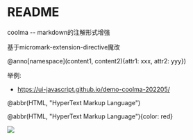 # README

coolma -- markdown的注解形式增强

基于micromark-extension-directive魔改

@anno[namespace](content1, content2){attr1: xxx, attr2: yyy})

举例:

- https://ui-javascript.github.io/demo-coolma-202205/

@abbr(HTML, "HyperText Markup Language")

@abbr(HTML, "HyperText Markup Language"){color: red}

![](https://luo0412.oss-cn-hangzhou.aliyuncs.com/1651993229369-hm8B4CzZE8am.png)